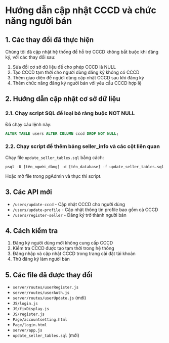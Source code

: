 # Hướng dẫn cập nhật CCCD và chức năng người bán

## 1. Các thay đổi đã thực hiện

Chúng tôi đã cập nhật hệ thống để hỗ trợ CCCD không bắt buộc khi đăng ký, với các thay đổi sau:

1. Sửa đổi cơ sở dữ liệu để cho phép CCCD là NULL
2. Tạo CCCD tạm thời cho người dùng đăng ký không có CCCD
3. Thêm giao diện để người dùng cập nhật CCCD sau khi đăng ký
4. Thêm chức năng đăng ký người bán với yêu cầu CCCD hợp lệ

## 2. Hướng dẫn cập nhật cơ sở dữ liệu

### 2.1. Chạy script SQL để loại bỏ ràng buộc NOT NULL

Đã chạy câu lệnh này:

```sql
ALTER TABLE users ALTER COLUMN cccd DROP NOT NULL;
```

### 2.2. Chạy script để thêm bảng seller_info và các cột liên quan

Chạy file `update_seller_tables.sql` bằng cách:

```
psql -U [tên_người_dùng] -d [tên_database] -f update_seller_tables.sql
```

Hoặc mở file trong pgAdmin và thực thi script.

## 3. Các API mới

- `/users/update-cccd` - Cập nhật CCCD cho người dùng
- `/users/update-profile` - Cập nhật thông tin profile bao gồm cả CCCD
- `/users/register-seller` - Đăng ký trở thành người bán

## 4. Cách kiểm tra

1. Đăng ký người dùng mới không cung cấp CCCD
2. Kiểm tra CCCD được tạo tạm thời trong hệ thống
3. Đăng nhập và cập nhật CCCD trong trang cài đặt tài khoản
4. Thử đăng ký làm người bán

## 5. Các file đã được thay đổi

- `server/routes/userRegister.js`
- `server/routes/userAuth.js`
- `server/routes/userUpdate.js` (mới)
- `JS/login.js`
- `JS/fixDisplay.js` 
- `JS/register.js`
- `Page/accountsetting.html`
- `Page/login.html`
- `server/app.js`
- `update_seller_tables.sql` (mới)
